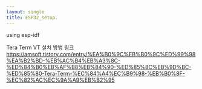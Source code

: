 ```yaml
---
layout: single
title: ESP32_setup.
---
```


using esp-idf

Tera Term VT 설치 방법 링크
<https://amsoft.tistory.com/entry/%EA%B0%9C%EB%B0%9C%ED%99%98%EA%B2%BD-%EB%AC%B4%EB%A3%8C-%ED%84%B0%EB%AF%B8%EB%84%90-%ED%85%8C%EB%9D%BC-%ED%85%80-Tera-Term-%EC%84%A4%EC%B9%98-%EB%B0%8F-%EC%82%AC%EC%9A%A9%EB%B2%95>
